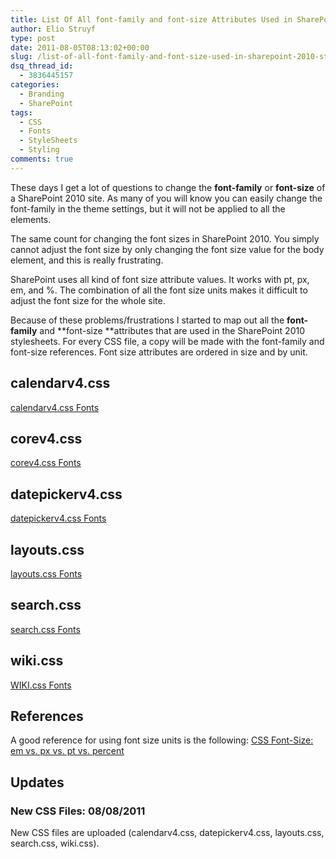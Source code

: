 ```yaml
---
title: List Of All font-family and font-size Attributes Used in SharePoint 2010 StyleSheets
author: Elio Struyf
type: post
date: 2011-08-05T08:13:02+00:00
slug: /list-of-all-font-family-and-font-size-used-in-sharepoint-2010-stylesheets/
dsq_thread_id:
  - 3836445157
categories:
  - Branding
  - SharePoint
tags:
  - CSS
  - Fonts
  - StyleSheets
  - Styling
comments: true
---
```


These days I get a lot of questions to change the **font-family** or **font-size** of a SharePoint 2010 site. As many of you will know you can easily change the font-family in the theme settings, but it will not be applied to all the elements.

The same count for changing the font sizes in SharePoint 2010. You simply cannot adjust the font size by only changing the font size value for the body element, and this is really frustrating.

SharePoint uses all kind of font size attribute values. It works with pt, px, em, and %. The combination of all the font size units makes it difficult to adjust the font size for the whole site.

Because of these problems/frustrations I started to map out all the **font-family** and **font-size **attributes that are used in the SharePoint 2010 stylesheets. For every CSS file, a copy will be made with the font-family and font-size references. Font size attributes are ordered in size and by unit.

## calendarv4.css

[calendarv4.css Fonts](/uploads/2011/08/calendarv4_Fonts.css "calendarv4.css Fonts")

## corev4.css

[corev4.css Fonts](/uploads/2011/08/corev4_Fonts.css "corev4.css Fonts")

## datepickerv4.css

[datepickerv4.css Fonts](/uploads/2011/08/datepickerv4_Fonts.css "datepickerv4.css Fonts")

## layouts.css

[layouts.css Fonts](/uploads/2011/08/layouts_Fonts.css "layouts.css Fonts")

## search.css

[search.css Fonts](/uploads/2011/08/search_Fonts.css "search.css Fonts")

## wiki.css

[WIKI.css Fonts](/uploads/2011/08/wiki_Fonts.css "wiki.css Fonts")

## References

A good reference for using font size units is the following: [CSS Font-Size: em vs. px vs. pt vs. percent](http://kyleschaeffer.com/best-practices/css-font-size-em-vs-px-vs-pt-vs/ "CSS Font-Size: em vs. px vs. pt vs. percent")

## Updates

### New CSS Files: 08/08/2011

New CSS files are uploaded (calendarv4.css, datepickerv4.css, layouts.css, search.css, wiki.css). 